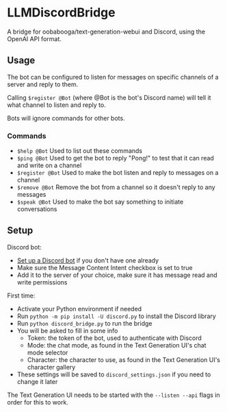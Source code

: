 # LLMDiscordBridge

A bridge for oobabooga/text-generation-webui and Discord, using the OpenAI API format.

## Usage

The bot can be configured to listen for messages on specific channels of a server and reply to them.

Calling `$register @Bot` (where @Bot is the bot's Discord name) will tell it what channel to listen and reply to.

Bots will ignore commands for other bots.

### Commands
- `$help @Bot` Used to list out these commands
- `$ping @Bot` Used to get the bot to reply "Pong!" to test that it can read and write on a channel
- `$register @Bot` Used to make the bot listen and reply to messages on a channel
- `$remove @Bot` Remove the bot from a channel so it doesn't reply to any messages
- `$speak @Bot` Used to make the bot say something to initiate conversations

## Setup

Discord bot:
- [Set up a Discord bot](https://discordpy.readthedocs.io/en/stable/discord.html) if you don't have one already
- Make sure the Message Content Intent checkbox is set to true
- Add it to the server of your choice, make sure it has message read and write permissions

First time:
- Activate your Python environment if needed
- Run `python -m pip install -U discord.py` to install the Discord library
- Run `python discord_bridge.py` to run the bridge
- You will be asked to fill in some info
  - Token: the token of the bot, used to authenticate with Discord
  - Mode: the chat mode, as found in the Text Generation UI's chat mode selector
  - Character: the character to use, as found in the Text Generation UI's character gallery
- These settings will be saved to `discord_settings.json` if you need to change it later

The Text Generation UI needs to be started with the `--listen --api` flags in order for this to work.
